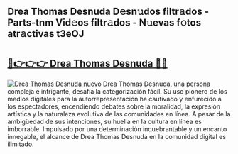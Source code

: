 ## Drea Thomas Desnuda D𝚎sn𝚞dos filtr𝚊dos - Parts-tnm Vid𝚎os filtr𝚊dos - N𝚞evas f𝚘tos atr𝚊ctivas t3eOJ

# <h2><a href="http://mb9ggiz.tromn.icu/?c=Drea+Thomas+Desnuda">🔗👉👉👉 Drea Thomas Desnuda 🔗🔗</a></h2>

[![Drea Thomas Desnuda nuevo](https://i.imgur.com/pEAQMta.gif)](http://mb9ggiz.tromn.icu/?c=Drea+Thomas+Desnuda)
Drea Thomas Desnuda, una persona compleja e intrigante, desafía la categorización fácil. Su uso pionero de los medios digitales para la autorrepresentación ha cautivado y enfurecido a los espectadores, encendiendo debates sobre la moralidad, la expresión artística y la naturaleza evolutiva de las comunidades en línea. A pesar de la ambigüedad de sus intenciones, su huella en la cultura en línea es imborrable. Impulsado por una determinación inquebrantable y un encanto innegable, el alcance de Drea Thomas Desnuda en la comunidad digital es ilimitado.
